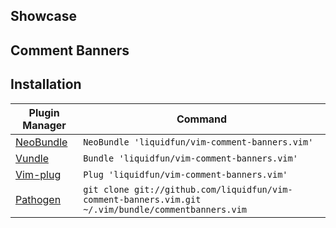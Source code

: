 ## Showcase

## Comment Banners

## Installation

| Plugin Manager         | Command                                                                       |
|------------------------|-------------------------------------------------------------------------------|
| [NeoBundle][neobundle] | `NeoBundle 'liquidfun/vim-comment-banners.vim'`                                              |
| [Vundle][vundle]       | `Bundle 'liquidfun/vim-comment-banners.vim'`                                                 |
| [Vim-plug][vim-plug]   | `Plug 'liquidfun/vim-comment-banners.vim'`                                                   |
| [Pathogen][pathogen]   | `git clone git://github.com/liquidfun/vim-comment-banners.vim.git ~/.vim/bundle/commentbanners.vim` |


[neobundle]: https://github.com/Shougo/neobundle.vim
[vundle]: https://github.com/gmarik/vundle
[vim-plug]: https://github.com/junegunn/vim-plug
[pathogen]: https://github.com/tpope/vim-pathogen
